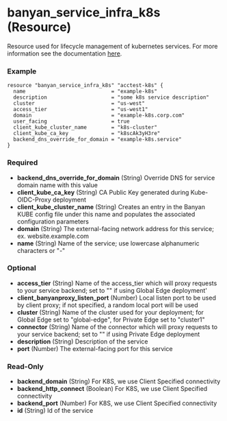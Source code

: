 # banyan_service_infra_k8s (Resource)

Resource used for lifecycle management of kubernetes services. For more information see the documentation [here](https://docs.banyansecurity.io/docs/feature-guides/infrastructure/k8s-api/).

### Example
```hcl
resource "banyan_service_infra_k8s" "acctest-k8s" {
  name                            = "example-k8s"
  description                     = "some k8s service description"
  cluster                         = "us-west"
  access_tier                     = "us-west1"
  domain                          = "example-k8s.corp.com"
  user_facing                     = true
  client_kube_cluster_name        = "k8s-cluster"
  client_kube_ca_key              = "k8scAk3yH3re"
  backend_dns_override_for_domain = "example-k8s.service"
}
```

### Required

- **backend_dns_override_for_domain** (String) Override DNS for service domain name with this value
- **client_kube_ca_key** (String) CA Public Key generated during Kube-OIDC-Proxy deployment
- **client_kube_cluster_name** (String) Creates an entry in the Banyan KUBE config file under this name and populates the associated configuration parameters
- **domain** (String) The external-facing network address for this service; ex. website.example.com
- **name** (String) Name of the service; use lowercase alphanumeric characters or "-"

### Optional

- **access_tier** (String) Name of the access_tier which will proxy requests to your service backend; set to "" if using Global Edge deployment'
- **client_banyanproxy_listen_port** (Number) Local listen port to be used by client proxy; if not specified, a random local port will be used
- **cluster** (String) Name of the cluster used for your deployment; for Global Edge set to "global-edge", for Private Edge set to "cluster1"
- **connector** (String) Name of the connector which will proxy requests to your service backend; set to "" if using Private Edge deployment
- **description** (String) Description of the service
- **port** (Number) The external-facing port for this service

### Read-Only

- **backend_domain** (String) For K8S, we use Client Specified connectivity
- **backend_http_connect** (Boolean) For K8S, we use Client Specified connectivity
- **backend_port** (Number) For K8S, we use Client Specified connectivity
- **id** (String) Id of the service



